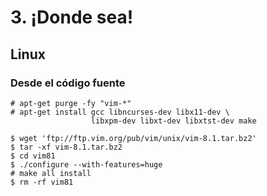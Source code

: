 
# 3. ¡Donde sea!

## Linux

### Desde el código fuente

```shell-session
# apt-get purge -fy "vim-*"
# apt-get install gcc libncurses-dev libx11-dev \
                  libxpm-dev libxt-dev libxtst-dev make

$ wget 'ftp://ftp.vim.org/pub/vim/unix/vim-8.1.tar.bz2'
$ tar -xf vim-8.1.tar.bz2
$ cd vim81
$ ./configure --with-features=huge
# make all install
$ rm -rf vim81
```

